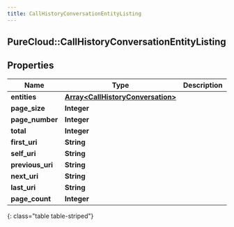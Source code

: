 ```yaml
---
title: CallHistoryConversationEntityListing
---
```

## PureCloud::CallHistoryConversationEntityListing

## Properties

|Name | Type | Description | Notes|
|------------ | ------------- | ------------- | -------------|
| **entities** | [**Array&lt;CallHistoryConversation&gt;**](CallHistoryConversation.html) |  | [optional] |
| **page_size** | **Integer** |  | [optional] |
| **page_number** | **Integer** |  | [optional] |
| **total** | **Integer** |  | [optional] |
| **first_uri** | **String** |  | [optional] |
| **self_uri** | **String** |  | [optional] |
| **previous_uri** | **String** |  | [optional] |
| **next_uri** | **String** |  | [optional] |
| **last_uri** | **String** |  | [optional] |
| **page_count** | **Integer** |  | [optional] |
{: class="table table-striped"}


